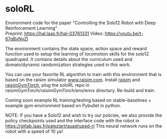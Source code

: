 # soloRL

Environment code for the paper "Controlling the Solo12 Robot with Deep Reinforcement Learning"  
Preprint: https://hal.laas.fr/hal-03761331
Video: https://youtu.be/t-67qBxNyZI

The environment contains the state space, action space and reward function used to setup the learning of locomotion skills for the solo12 quadruped. 
It contains details about the curriculum used and domain/dynamic randomization strategies used in this work.

You can use your favorite RL algorithm to train with this environment that is based on the raisim simulator www.raisim.com. 
Install [raisim](www.raisim.com) and [raisimGymTorch](https://raisim.com/sections/RaisimGymTorch.html), plug the soloRL repo in raisimGymTorch/raisimGymTorch/env/envs directory. Re-build and train. 

Coming soon example RL training/testing based on stable-baselines + example gym environment based on Pybullet in python.

NOTE: If you have a Solo12 and wish to try our policies, we also provide the policy checkpoints used and the interface code with the robot in https://gitlab.laas.fr/paleziart/quadruped-rl 
This neural network runs on the robot with a speed of 10 μs!
